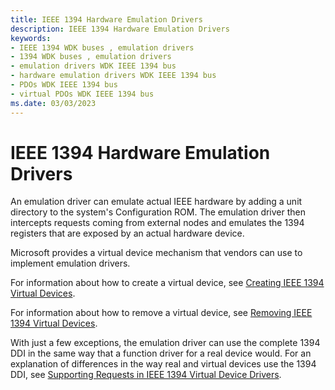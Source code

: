 ```yaml
---
title: IEEE 1394 Hardware Emulation Drivers
description: IEEE 1394 Hardware Emulation Drivers
keywords:
- IEEE 1394 WDK buses , emulation drivers
- 1394 WDK buses , emulation drivers
- emulation drivers WDK IEEE 1394 bus
- hardware emulation drivers WDK IEEE 1394 bus
- PDOs WDK IEEE 1394 bus
- virtual PDOs WDK IEEE 1394 bus
ms.date: 03/03/2023
---
```


# IEEE 1394 Hardware Emulation Drivers





An emulation driver can emulate actual IEEE hardware by adding a unit directory to the system's Configuration ROM. The emulation driver then intercepts requests coming from external nodes and emulates the 1394 registers that are exposed by an actual hardware device.

Microsoft provides a virtual device mechanism that vendors can use to implement emulation drivers.

For information about how to create a virtual device, see [Creating IEEE 1394 Virtual Devices](./how-drivers-manage-ieee-1934-virtual-devices.md).

For information about how to remove a virtual device, see [Removing IEEE 1394 Virtual Devices](./how-drivers-manage-ieee-1934-virtual-devices.md).

With just a few exceptions, the emulation driver can use the complete 1394 DDI in the same way that a function driver for a real device would. For an explanation of differences in the way real and virtual devices use the 1394 DDI, see [Supporting Requests in IEEE 1394 Virtual Device Drivers](./supporting-requests-in-ieee-1394-virtual-device-drivers.md).